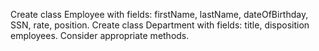 Create class Employee with fields: firstName, lastName, dateOfBirthday, SSN, rate, position.
Create class Department with fields: title, disposition employees.
Consider appropriate methods.